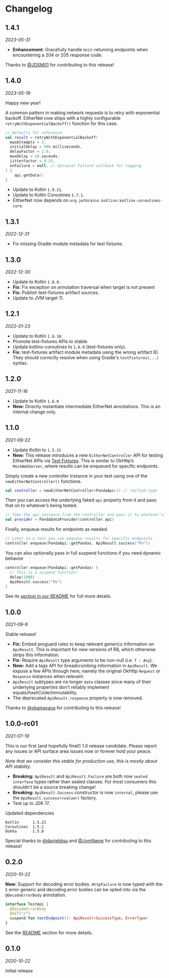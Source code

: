 Changelog
=========

1.4.1
-----

_2023-05-31_

- **Enhancement**: Gracefully handle `Unit`-returning endpoints when encountering a 204 or 205 response code.

Thanks to [@JDSM01](https://github.com/JDSM01) for contributing to this release!

1.4.0
-----

_2023-05-19_

Happy new year!

A common pattern in making network requests is to retry with exponential backoff. EitherNet now ships with a highly configurable `retryWithExponentialBackoff()` function for this case.

```kotlin
// Defaults for reference
val result = retryWithExponentialBackoff(
  maxAttempts = 3,
  initialDelay = 500.milliseconds,
  delayFactor = 2.0,
  maxDelay = 10.seconds,
  jitterFactor = 0.25,
  onFailure = null, // Optional Failure callback for logging
) {
    api.getData()
}
```

- Update to Kotlin `1.8.21`.
- Update to Kotlin Coroutines `1.7.1`.
- EitherNet now depends on `org.jetbrains.kotlinx:kotlinx-coroutines-core`.

1.3.1
-----

_2022-12-31_

- Fix missing Gradle module metadata for test fixtures.

1.3.0
-----

_2022-12-30_

- Update to Kotlin `1.8.0`.
- **Fix:** Fix exception on annotation traversal when target is not present
- **Fix:** Publish test-fixtures artifact sources.
- Update to JVM target 11.

1.2.1
-----

_2022-01-23_

* Update to Kotlin `1.6.10`.
* Promote test-fixtures APIs to stable.
* Update kotlinx-coroutines to `1.6.0` (test-fixtures only).
* **Fix:** test-fixtures artifact module metadata using the wrong artifact ID. They should correctly resolve when using Gradle's `testFixtures(...)` syntax.

1.2.0
-----

_2021-11-16_

* Update to Kotlin `1.6.0`
* **New:** Directly instantiate intermediate EitherNet annotations. This is an internal change only.

1.1.0
-----

_2021-09-22_

* Update Kotlin to `1.5.31`
* **New:** This release introduces a new `EitherNetController` API for testing EitherNet APIs via [Test Fixtures](https://docs.gradle.org/current/userguide/java_testing.html#sec:java_test_fixtures). This is similar to OkHttp’s `MockWebServer`, where results can be enqueued for specific endpoints.

Simply create a new controller instance in your test using one of the `newEitherNetController()` functions.

```kotlin
val controller = newEitherNetController<PandaApi>() // reified type
```

Then you can access the underlying faked `api` property from it and pass that on to whatever’s being tested.


```kotlin
// Take the api instance from the controller and pass it to whatever's being tested
val provider = PandaDataProvider(controller.api)
```

Finally, enqueue results for endpoints as needed.

```kotlin
// Later in a test you can enqueue results for specific endpoints
controller.enqueue(PandaApi::getPandas, ApiResult.success("Po"))
```

You can also optionally pass in full suspend functions if you need dynamic behavior

```kotlin
controller.enqueue(PandaApi::getPandas) {
  // This is a suspend function!
  delay(1000)
  ApiResult.success("Po")
}
```

See its [section in our README](https://github.com/slackhq/EitherNet#testing) for full more details.

1.0.0
-----

_2021-09-9_

Stable release!

* **Fix:** Embed proguard rules to keep relevant generics information on `ApiResult`. This is important for new versions of R8, which otherwise strips this information.
* **Fix:** Require `ApiResult` type arguments to be non-null (i.e. `T : Any`).
* **New:** Add a tags API for breadcrumbing information in `ApiResult`. We expose a few APIs through here, namely the original OkHttp `Request` or `Response` instances when relevant.
* `ApiResult` subtypes are no longer `data` classes since many of their underlying properties don't reliably implement equals/hashCode/immutability.
* The deprecated `ApiResult.response` property is now removed.

Thanks to [@okamayana](https://github.com/okamayana) for contributing to this release!

1.0.0-rc01
----------

_2021-07-19_

This is our first (and hopefully final!) 1.0 release candidate. Please report any issues or API
surface area issues now or forever hold your peace.

_Note that we consider this stable for production use, this is mostly about API stability._

* **Breaking:** `ApiResult` and `ApiResult.Failure` are both now `sealed interface` types rather than sealed classes. For most consumers this shouldn't be a source breaking change!
* **Breaking:** `ApiResult.Success` constructor is now `internal`, please use the `ApiResult.success(<value>)` factory.
* Test up to JDK 17.

Updated dependencies
```
Kotlin      1.5.21
Coroutines  1.5.1
Dokka       1.5.0
```

Special thanks to [@danieldisu](https://github.com/danieldisu) and [@JvmName](https://github.com/JvmName) for contributing to this release!

0.2.0
-----

_2020-10-22_

**New:** Support for decoding error bodies. `HttpFailure` is now typed with the `E` error generic
and decoding error bodies can be opted into via the `@DecodeErrorBody` annotation.

```kotlin
interface TestApi {
  @DecodeErrorBody
  @GET("/")
  suspend fun testEndpoint(): ApiResult<SuccessType, ErrorType>
}
```

See the [README](https://github.com/slackhq/EitherNet/blob/main/README.md#decoding-error-bodies) section for more details.

0.1.0
-----

_2020-10-22_

Initial release
